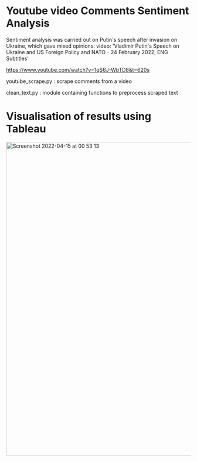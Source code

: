 # Youtube video Comments Sentiment Analysis
Sentiment analysis was carried out on Putin's speech after invasion on Ukraine,  which gave mixed opinions:
video: 'Vladimir Putin's Speech on Ukraine and US Foreign Policy and NATO - 24 February 2022, ENG Subtitles' 

https://www.youtube.com/watch?v=1qS6J-WbTD8&t=620s


youtube_scrape.py : scrape comments from a video

clean_text.py  : module containing functions to preprocess scraped text

# Visualisation of results using Tableau

<img width="853" alt="Screenshot 2022-04-15 at 00 53 13" src="https://user-images.githubusercontent.com/71874390/163521286-f1b865b5-daad-4f54-9513-dc4909c0d545.png">
